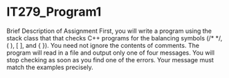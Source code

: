 # IT279_Program1


Brief Description of Assignment
First, you will write a program using the stack class that that checks C++ programs for
the balancing symbols (/* */, ( ), [ ], and { }). You need not ignore the contents of
comments. The program will read in a file and output only one of four messages. You
will stop checking as soon as you find one of the errors. Your message must match the
examples precisely.
